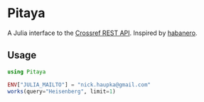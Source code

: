# Pitaya

A Julia interface to the [Crossref REST API](https://github.com/CrossRef/rest-api-doc). Inspired by [habanero](https://github.com/sckott/habanero).

## Usage

```Julia
using Pitaya

ENV["JULIA_MAILTO"] = "nick.haupka@gmail.com"
works(query="Heisenberg", limit=1)
```
